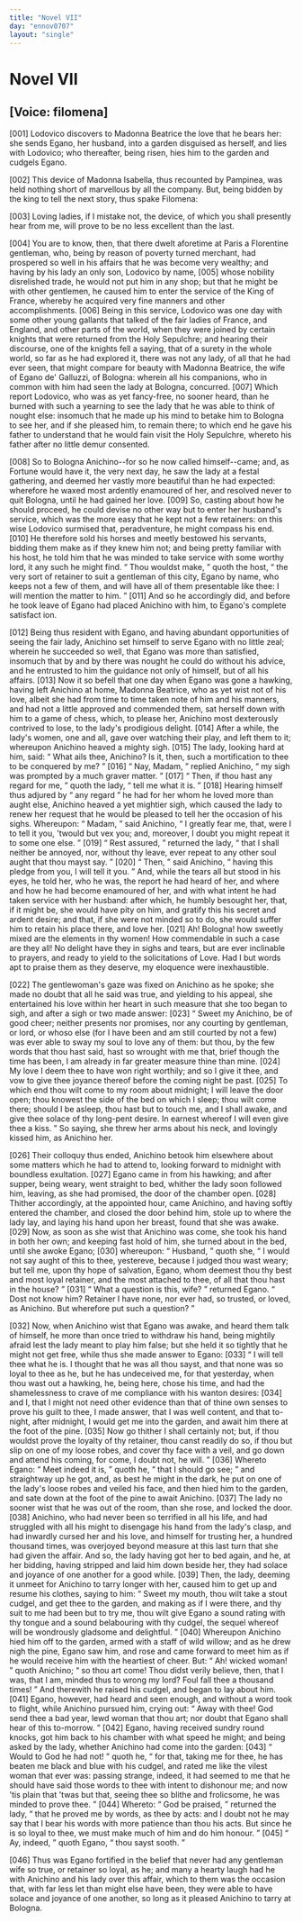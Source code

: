 ```yaml
---
title: "Novel VII"
day: "ennov0707"
layout: "single"
---
```

<div id="nov0707" type="novella" who="filomena">
 <h1>
  Novel VII
 </h1>
 <p>
  <h2>
   [Voice: filomena]
  </h2>
 </p>
 <argument>
  <p>
   <a name="p07070001">
    [001]
   </a>
   Lodovico discovers to Madonna
Beatrice the love that he bears her: she sends Egano, her husband, into a garden disguised
as herself, and lies with Lodovico;
who thereafter, being risen, hies him to the garden and cudgels
Egano.
  </p>
 </argument>
 <div3 type="commentary" who="author">
  <p>
   <a name="p07070002">
    [002]
   </a>
   This
   device of Madonna
	Isabella, thus recounted by Pampinea, was held nothing short of marvellous by all the
	company. But, being bidden by the king to tell the next story, thus spake Filomena:
  </p>
 </div3>
 <div3 type="commentary" who="filomena">
  <p>
   <a name="p07070003">
    [003]
   </a>
   Loving ladies, if I mistake not, the device, of which you shall presently hear
	from me, will prove to be no less excellent than the last.
  </p>
 </div3>
 <p>
  <a name="p07070004">
   [004]
  </a>
  You are to know, then,
that there dwelt aforetime at Paris a Florentine gentleman, who, being by reason of
poverty turned merchant, had prospered so well in his affairs that he was become very
wealthy; and having by his lady an only son, Lodovico by name,
  <a name="p07070005">
   [005]
  </a>
  whose nobility
disrelished trade, he would not put him in any shop;
but that he might be with other gentlemen, he caused him to enter the service of the King
of France, whereby he acquired very fine manners and other
accomplishments.
  <a name="p07070006">
   [006]
  </a>
  Being in this service, Lodovico was one day with some other
young gallants that talked of the fair ladies of France, and England, and other parts of
the world, when they were joined by certain knights that were returned from the Holy
Sepulchre; and hearing their discourse, one of the knights fell a saying, that of a surety
in the whole world, so far as he had explored it, there was not any lady, of all that he
had ever seen, that might compare for beauty with Madonna Beatrice, the wife of Egano de'
Galluzzi, of Bologna: wherein all his companions, who
  in common with him had seen the lady at Bologna, concurred.
  <a name="p07070007">
   [007]
  </a>
  Which report Lodovico, who was as yet fancy-free, no sooner heard, than he
burned with such a yearning to see the lady that he was able to think of nought else:
insomuch that he made up his mind to betake him to Bologna to see her, and if she pleased
him, to remain there; to which end he gave his father to understand that he would fain
visit the Holy Sepulchre, whereto his father after no little demur consented.
 </p>
 <p>
  <a name="p07070008">
   [008]
  </a>
  So to
Bologna Anichino--for so he now called himself--came; and, as Fortune would have it, the
very next day, he saw the lady at a festal gathering, and deemed her vastly more beautiful
than he had expected: wherefore he waxed most ardently enamoured of her, and resolved
never to quit Bologna, until he had gained her love.
  <a name="p07070009">
   [009]
  </a>
  So, casting about how he
should proceed, he could devise no other way but to enter her husband's service, which was
the more easy that he kept not a few retainers: on this wise Lodovico surmised that,
peradventure, he might compass his end.
  <a name="p07070010">
   [010]
  </a>
  He therefore sold his horses and meetly
bestowed his servants, bidding them make as if they
knew him not; and being pretty familiar with his host, he told him that he was minded to
take service with some worthy lord, it any such he might find.
  <q direct="unspecified">
   Thou wouldst make,
  </q>
  quoth the host,
  <q direct="unspecified">
   the very sort of retainer to suit a gentleman of this city, Egano by
name, who keeps not a few of them, and will have all of them presentable like thee: I will
mention the matter to him.
  </q>
  <a name="p07070011">
   [011]
  </a>
  And so he accordingly did, and before he took
leave of Egano had placed Anichino with him, to Egano's complete satisfact ion.
 </p>
 <p>
  <a name="p07070012">
   [012]
  </a>
  Being thus resident with Egano, and having abundant opportunities of seeing the fair
lady, Anichino set himself to serve Egano with no little zeal; wherein he succeeded so
well, that Egano was
more than satisfied, insomuch that by and by there was nought he could do without his
advice, and he entrusted to him the guidance not only of himself, but of all his
affairs.
  <a name="p07070013">
   [013]
  </a>
  Now it so befell that one day when Egano was gone a hawking, having
left Anichino at home, Madonna Beatrice, who as yet wist not of his love, albeit she had
from time to time taken note of him and his manners, and had not a little approved and
commended them, sat herself down with him to a game of chess, which, to please her,
Anichino most dexterously contrived to lose, to the lady's prodigious delight.
  <a name="p07070014">
   [014]
  </a>
  After a while, the
  lady's women, one and all, gave over watching
their play, and left them to it; whereupon Anichino heaved a mighty sigh.
  <a name="p07070015">
   [015]
  </a>
  The
lady, looking hard at him, said:
  <q direct="unspecified">
   What ails thee, Anichino? Is it, then, such a
mortification to thee to be conquered by me?
  </q>
  <a name="p07070016">
   [016]
  </a>
  <q direct="unspecified">
   Nay, Madam,
  </q>
  replied
Anichino,
  <q direct="unspecified">
   my sigh was prompted by a much graver matter.
  </q>
  <a name="p07070017">
   [017]
  </a>
  <q direct="unspecified">
   Then, if thou
hast any regard for me,
  </q>
  quoth the lady,
  <q direct="unspecified">
   tell me what it is.
  </q>
  <a name="p07070018">
   [018]
  </a>
  Hearing
himself thus adjured by
  <q direct="unspecified">
   any regard
  </q>
  he had for her whom he loved more than aught
else, Anichino heaved a yet mightier sigh, which caused the lady to renew her
request that he would be pleased to tell her the occasion of his sighs.
Whereupon:
  <q direct="unspecified">
   Madam,
  </q>
  said Anichino,
  <q direct="unspecified">
   I greatly fear me, that, were I to tell it you,
'twould but vex you; and, moreover, I doubt you might repeat it to some one else.
  </q>
  <a name="p07070019">
   [019]
  </a>
  <q direct="unspecified">
   Rest assured,
  </q>
  returned the lady,
  <q direct="unspecified">
   that I shall neither be annoyed,
nor, without thy leave, ever repeat to any other soul aught that thou mayst say.
  </q>
  <a name="p07070020">
   [020]
  </a>
  <q direct="unspecified">
   Then,
  </q>
  said Anichino,
  <q direct="unspecified">
   having this pledge from you, I will tell it
you.
  </q>
  And, while the tears all but stood in his eyes, he told her, who he was, the
report he had heard of her, and where and how he had become enamoured of her, and with
what intent he had taken service with her husband: after which, he humbly besought her,
that, if it might be, she would have pity on him, and gratify this his secret and ardent
desire; and that, if she were not minded so to do, she would suffer him to retain his
place there, and love her.
  <a name="p07070021">
   [021]
  </a>
  Ah! Bologna! how sweetly mixed are the elements in
thy women! How commendable in such a case are they all! No delight have they in sighs and
tears, but are ever inclinable to prayers, and ready to yield to the solicitations of
Love. Had I but words apt to praise them as they deserve, my eloquence were
inexhaustible.
 </p>
 <p>
  <a name="p07070022">
   [022]
  </a>
  The gentlewoman's gaze was fixed on Anichino as he spoke; she made
no doubt that all he said was true, and yielding to his appeal, she entertained his love
within her heart in such measure that she too began to sigh, and after a sigh or two made
answer:
  <a name="p07070023">
   [023]
  </a>
  <q direct="unspecified">
   Sweet my Anichino, be of good cheer; neither presents nor
promises, nor any courting by gentleman, or lord, or whoso else (for I have been and am
still courted by not a few) was ever able to sway my soul to love any of them: but thou,
by the few words that thou hast said, hast so wrought with me that, brief though the time
has been, I am already in far greater measure thine than mine.
   <a name="p07070024">
    [024]
   </a>
   My love
   I deem thee to have won right worthily; and so I give it thee, and vow to give
thee joyance thereof before the coming night be past.
   <a name="p07070025">
    [025]
   </a>
   To which end thou wilt
come to my room about midnight; I will leave the door open; thou knowest the side of the
bed on which I sleep; thou wilt come there; should I be asleep, thou hast but to touch me,
and I shall awake, and give thee solace of thy long-pent desire. In earnest whereof I will
even give thee a kiss.
  </q>
  So saying, she threw her arms about his neck, and lovingly
kissed him, as Anichino her.
 </p>
 <p>
  <a name="p07070026">
   [026]
  </a>
  Their colloquy thus ended, Anichino betook him
elsewhere about some matters which he had to attend to, looking forward to midnight with
boundless exultation.
  <a name="p07070027">
   [027]
  </a>
  Egano came in from his hawking; and after supper, being
weary, went straight to bed, whither the lady soon followed him, leaving, as she had
promised, the door of the
chamber open.
  <a name="p07070028">
   [028]
  </a>
  Thither accordingly, at the appointed hour, came Anichino, and
having softly entered the chamber, and closed the door behind him, stole up to where the
lady lay, and laying his hand upon her breast, found that she was awake.
  <a name="p07070029">
   [029]
  </a>
  Now,
as soon as she wist that Anichino was come, she took his hand in both her own; and keeping
fast hold of him, she turned about in the bed, until she awoke Egano;
  <a name="p07070030">
   [030]
  </a>
  whereupon:
  <q direct="unspecified">
   Husband,
  </q>
  quoth she,
  <q direct="unspecified">
   I would not say aught of this to thee,
yestereve, because I judged thou wast weary; but tell me, upon thy hope of salvation,
Egano, whom deemest thou thy best and most loyal retainer, and the most attached to
thee, of all that thou hast in the house?
  </q>
  <a name="p07070031">
   [031]
  </a>
  <q direct="unspecified">
   What a question is this,
wife?
  </q>
  returned Egano.
  <q direct="unspecified">
   Dost not know him? Retainer I have none, nor ever had, so
trusted, or loved, as Anichino. But wherefore put such a question?
  </q>
 </p>
 <p>
  <a name="p07070032">
   [032]
  </a>
  Now, when
Anichino wist that Egano was awake, and heard them talk of himself, he more than once
tried to withdraw his hand,
being mightily afraid lest the lady meant to play him false; but she held it so tightly
that he might not get free, while thus she made answer to Egano:
  <a name="p07070033">
   [033]
  </a>
  <q direct="unspecified">
   I will tell
thee what he is. I thought that he was all thou sayst, and that none was so loyal to thee
as he, but he has undeceived me, for that yesterday, when thou wast out a hawking, he,
being here, chose his time, and had the shamelessness to crave of me compliance with his
wanton desires:
   <a name="p07070034">
    [034]
   </a>
   and I, that I might not need other evidence than that of thine
own senses to prove his guilt to thee,
   I made answer, that I was well content,
and that to-night, after midnight, I would get me into the garden, and await him there at
the foot of the pine.
   <a name="p07070035">
    [035]
   </a>
   Now go thither I shall certainly not; but, if thou
wouldst prove the loyalty of thy retainer, thou canst readily do so, if thou but slip on
one of my loose robes, and cover thy face with a veil, and go down and attend his coming,
for come, I doubt not, he will.
  </q>
  <a name="p07070036">
   [036]
  </a>
  Whereto Egano:
  <q direct="unspecified">
   Meet indeed it is,
  </q>
  quoth he,
  <q direct="unspecified">
   that I should go see;
  </q>
  and straightway up he got, and, as best he might in
the dark, he put on one of the lady's loose robes and veiled his face, and then hied him
to the garden, and sate down at the foot of the pine to await Anichino.
  <a name="p07070037">
   [037]
  </a>
  The
lady no sooner wist that he was out of the room, than she rose, and locked the
door.
  <a name="p07070038">
   [038]
  </a>
  Anichino, who
had never been so terrified in all his life, and had struggled with all
his might to disengage his hand from the lady's clasp, and had inwardly cursed her and his
love, and himself for trusting her, a hundred thousand times, was overjoyed beyond measure
at this last turn that she had given the affair. And so, the lady having got her to bed
again, and he, at her bidding, having stripped and laid him down beside her, they had
solace and joyance of one another for a good while.
  <a name="p07070039">
   [039]
  </a>
  Then, the lady, deeming it
unmeet for Anichino to tarry longer with her, caused him to get up and resume his clothes,
saying to him:
  <q direct="unspecified">
   Sweet my mouth, thou wilt take a stout cudgel,
and get thee to the garden, and making as if I were there, and thy suit to me had been but
to try me, thou wilt give Egano a sound rating with thy tongue and a sound belabouring
with thy cudgel, the sequel whereof will be wondrously gladsome and delightful.
  </q>
  <a name="p07070040">
   [040]
  </a>
  Whereupon Anichino hied him off to the garden, armed with a staff of wild
willow; and as he drew nigh the pine, Egano saw him, and rose and came forward to meet him
as if he would receive him with the heartiest of cheer. But:
  <q direct="unspecified">
   Ah! wicked woman!
  </q>
  quoth Anichino;
  <q direct="unspecified">
   so thou art come! Thou didst verily believe, then, that I was, that I
am, minded thus to wrong my lord? Foul fall thee a
thousand times!
  </q>
  And therewith he raised his cudgel, and began to lay about
him.
  <a name="p07070041">
   [041]
  </a>
  Egano, however, had heard and seen enough, and without a word took to
flight, while Anichino pursued him, crying out:
  <q direct="unspecified">
   Away with thee!  God send thee a bad
year, lewd woman that thou art; nor doubt that Egano shall hear of this to-morrow.
  </q>
  <a name="p07070042">
   [042]
  </a>
  Egano, having received sundry round knocks, got him back to his
  chamber with what speed he might; and being asked by the lady, whether Anichino
had come into the garden:
  <a name="p07070043">
   [043]
  </a>
  <q direct="unspecified">
   Would to God he had not!
  </q>
  quoth he,
  <q direct="unspecified">
   for
that, taking me for thee, he has beaten me black and blue with his cudgel, and rated me
like the vilest woman that ever was: passing strange, indeed, it had seemed to me that he
should have said those words to thee with intent to dishonour me;
and now 'tis plain that 'twas but that, seeing thee so blithe and
frolicsome, he was minded to prove thee.
  </q>
  <a name="p07070044">
   [044]
  </a>
  Whereto:
  <q direct="unspecified">
   God be
praised,
  </q>
  returned the lady,
  <q direct="unspecified">
   that he proved me by words, as thee by
acts: and I doubt not he may say that I bear his words with more patience than thou his
acts. But since he is so loyal to thee, we must make much of him and do him honour.
  </q>
  <a name="p07070045">
   [045]
  </a>
  <q direct="unspecified">
   Ay, indeed,
  </q>
  quoth Egano,
  <q direct="unspecified">
   thou sayst sooth.
  </q>
 </p>
 <p>
  <a name="p07070046">
   [046]
  </a>
  Thus was Egano
fortified in the belief that never had any gentleman wife so true, or retainer so loyal,
as he; and many a hearty
laugh had he with Anichino and his lady over this affair, which to them was the occasion
that, with far less let than might else have been, they were able to have solace and
joyance of one another, so long as it pleased Anichino to tarry at Bologna.
 </p>
</div>